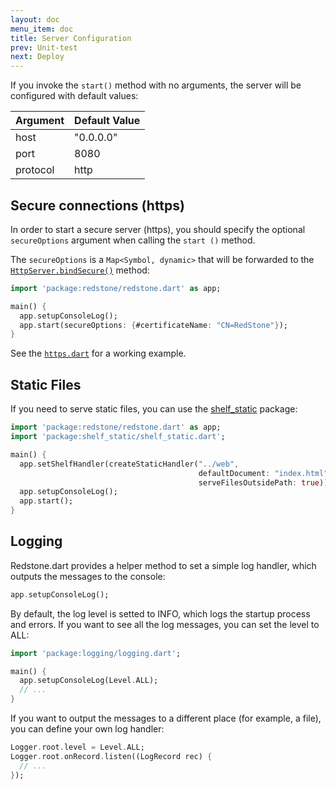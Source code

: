 ```yaml
---
layout: doc
menu_item: doc
title: Server Configuration
prev: Unit-test
next: Deploy
---
```

If you invoke the `start()` method with no arguments, the server will be configured with default values:

Argument       | Default Value
---------------|---------------
host           | "0.0.0.0"
port           | 8080
protocol       | http

## Secure connections (https)

In order to start a secure server (https), you should specify the optional `secureOptions` argument
when calling the `start ()` method.

The `secureOptions` is a `Map<Symbol, dynamic>` that will be forwarded to the 
[`HttpServer.bindSecure()`](https://api.dartlang.org/apidocs/channels/stable/dartdoc-viewer/dart-io.HttpServer#id_bindSecure) method:

```dart
import 'package:redstone/redstone.dart' as app;

main() {
  app.setupConsoleLog();
  app.start(secureOptions: {#certificateName: "CN=RedStone"});
}
```

See the [`https.dart`](https://github.com/redstone-dart/redstone/blob/v0.6/example/https.dart) for a working example.

## Static Files

If you need to serve static files, you can use the [shelf_static](http://pub.dartlang.org/packages/shelf_static) package:

```dart
import 'package:redstone/redstone.dart' as app;
import 'package:shelf_static/shelf_static.dart';

main() {
  app.setShelfHandler(createStaticHandler("../web", 
                                          defaultDocument: "index.html", 
                                          serveFilesOutsidePath: true));
  app.setupConsoleLog();
  app.start();
}
```
## Logging

Redstone.dart provides a helper method to set a simple log handler, which outputs the messages to the console:

```dart
app.setupConsoleLog();
```

By default, the log level is setted to INFO, which logs the startup process and errors. If you want to see all the log messages, you can set the level to ALL:

```dart
import 'package:logging/logging.dart';

main() {
  app.setupConsoleLog(Level.ALL);
  // ...
}
```

If you want to output the messages to a different place (for example, a file), you can define your own log handler:

```dart
Logger.root.level = Level.ALL;
Logger.root.onRecord.listen((LogRecord rec) {
  // ...
});
```
